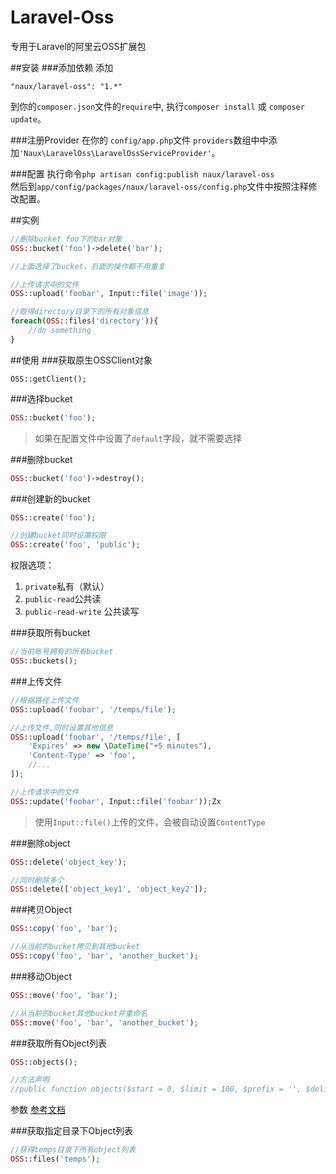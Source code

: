 # Laravel-Oss
专用于Laravel的阿里云OSS扩展包

##安装
###添加依赖
添加
```
"naux/laravel-oss": "1.*"
```
到你的`composer.json`文件的`require`中,
执行`composer install` 或 `composer update`。

###注册Provider
在你的 `config/app.php`文件 `providers`数组中中添加`'Naux\LaravelOss\LaravelOssServiceProvider'`。

###配置
执行命令`php artisan config:publish naux/laravel-oss`  
然后到`app/config/packages/naux/laravel-oss/config.php`文件中按照注释修改配置。

##实例
```php
//删除bucket foo下的bar对象
OSS::bucket('foo')->delete('bar');

//上面选择了bucket，后面的操作都不用重复

//上传请求中的文件
OSS::upload('foobar', Input::file('image'));

//取得directory目录下的所有对象信息
foreach(OSS::files('directory')){
	//do something
}
```
##使用
###获取原生OSSClient对象
```
OSS::getClient();
```
###选择bucket
```php
OSS::bucket('foo');
```
>如果在配置文件中设置了`default`字段，就不需要选择

###删除bucket
```php
OSS::bucket('foo')->destroy();
```
###创建新的bucket
```php
OSS::create('foo');

//创建bucket同时设置权限
OSS::create('foo', 'public');
```
权限选项：  
1. `private`私有（默认）  
2. `public-read`公共读  
3. `public-read-write` 公共读写  

###获取所有bucket
```php
//当前账号拥有的所有bucket
OSS::buckets();
```
###上传文件
```php
//根据路径上传文件
OSS::upload('foobar', '/temps/file');

//上传文件,同时设置其他信息
OSS::upload('foobar', '/temps/file', [
	'Expires' => new \DateTime("+5 minutes"),
	'Content-Type' => 'foo',
	//...
]);

//上传请求中的文件
OSS::update('foobar', Input::file('foobar'));Zx
```
>使用`Input::file()`上传的文件，会被自动设置`ContentType`

###删除object
```php
OSS::delete('object_key');

//同时删除多个
OSS::delete(['object_key1', 'object_key2']);
```

###拷贝Object
```php
OSS::copy('foo', 'bar');

//从当前的bucket拷贝到其他bucket
OSS::copy('foo', 'bar', 'another_bucket');
```

###移动Object
```php
OSS::move('foo', 'bar');

//从当前的bucket其他bucket并重命名
OSS::move('foo', 'bar', 'another_bucket');
```

###获取所有Object列表
```php
OSS::objects();

//方法声明
//public function objects($start = 0, $limit = 100, $prefix = '', $delimiter = ''){}
```
参数 [参考文档](http://aliyun_portal_storage.oss.aliyuncs.com/oss_api/oss_phphtml/object.html#id7)

###获取指定目录下Object列表
```php
//获得temps目录下所有object列表
OSS::files('temps');
```